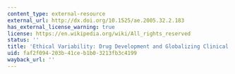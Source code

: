 ```yaml
---
content_type: external-resource
external_url: http://dx.doi.org/10.1525/ae.2005.32.2.183
has_external_license_warning: true
license: https://en.wikipedia.org/wiki/All_rights_reserved
status: ''
title: 'Ethical Variability: Drug Development and Globalizing Clinical Trials'
uid: faf2f094-203b-41ce-b1b0-3213fb3c4199
wayback_url: ''
---
```

